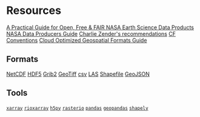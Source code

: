 # Resources

[A Practical Guide for Open, Free & FAIR NASA Earth Science Data Products](https://wiki.earthdata.nasa.gov/pages/viewpage.action?pageId=378738424)
[NASA Data Producers Guide]()
[Charlie Zender's recommendations]()
[CF Conventions]()
[Cloud Optimized Geospatial Formats Guide](https://guide.cloudnativegeo.org/)

## Formats

[NetCDF]()
[HDF5]()
[Grib2]()
[GeoTiff]()
[csv]()
[LAS]()
[Shapefile]()
[GeoJSON]()

## Tools
[`xarray`]()
[`rioxarray`]()
[`h5py`]()
[`rasterio`]()
[`pandas`]()
[`geopandas`]()
[`shapely`]()
